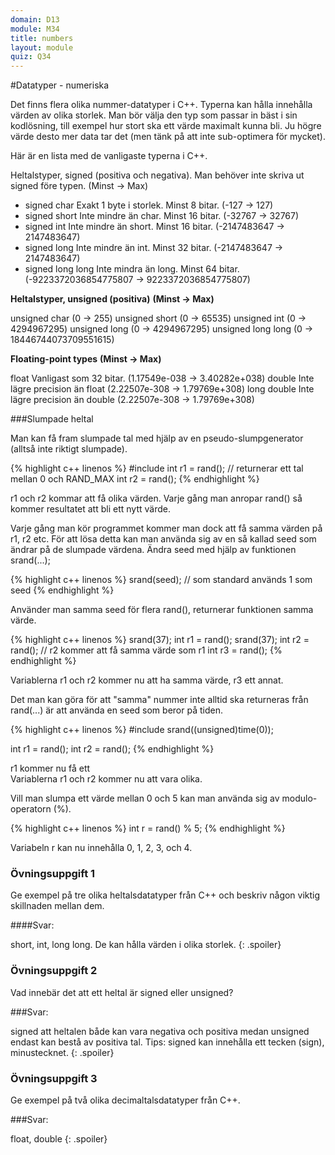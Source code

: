 ```yaml
---
domain: D13
module: M34
title: numbers
layout: module
quiz: Q34
---
```


#Datatyper - numeriska

Det finns flera olika nummer-datatyper i C++.
Typerna kan hålla innehålla värden av olika storlek.
Man bör välja den typ som passar in bäst i sin kodlösning, till exempel hur stort ska ett värde maximalt kunna bli.
Ju högre värde desto mer data tar det (men tänk på att inte sub-optimera för mycket).

Här är en lista med de vanligaste typerna i C++.

Heltalstyper, signed (positiva och negativa).
Man behöver inte skriva ut signed före typen.                (Minst                     -> Max)

- signed char            Exakt 1 byte i storlek. Minst 8 bitar.    (-127                     -> 127)
- signed short        Inte mindre än char. Minst 16 bitar.    (-32767                 -> 32767)
- signed int            Inte mindre än short. Minst 16 bitar.    (-2147483647             -> 2147483647)
- signed long            Inte mindre än int. Minst 32 bitar.        (-2147483647             -> 2147483647)
- signed long long    Inte mindra än long. Minst 64 bitar.     (-9223372036854775807     -> 9223372036854775807)

__Heltalstyper, unsigned (positiva)__    __(Minst     -> Max)__

unsigned char                                (0         -> 255)
unsigned short                                (0         -> 65535)
unsigned int                                (0         -> 4294967295)
unsigned long                                (0         -> 4294967295)
unsigned long long                            (0         -> 18446744073709551615)

__Floating-point types__                        __(Minst             -> Max)__

float                Vanligast som 32 bitar.            (1.17549e-038     -> 3.40282e+038)
double                Inte lägre precision än float    (2.22507e-308     -> 1.79769e+308)
long double            Inte lägre precision än double    (2.22507e-308     -> 1.79769e+308)


###Slumpade heltal

Man kan få fram slumpade tal med hjälp av en pseudo-slumpgenerator (alltså inte riktigt slumpade).

{% highlight c++ linenos %}
#include <cstdlib>
int r1 = rand(); // returnerar ett tal mellan 0 och RAND_MAX
int r2 = rand();
{% endhighlight %}

r1 och r2 kommar att få olika värden. Varje gång man anropar rand() så kommer resultatet att bli ett nytt värde.

Varje gång man kör programmet kommer man dock att få samma värden på r1, r2 etc.
För att lösa detta kan man använda sig av en så kallad seed som ändrar på de slumpade värdena.
Ändra seed med hjälp av funktionen srand(...);

{% highlight c++ linenos %}
srand(seed); // som standard används 1 som seed
{% endhighlight %}

Använder man samma seed för flera rand(), returnerar funktionen samma värde.

{% highlight c++ linenos %}
srand(37);
int r1 = rand();
srand(37);
int r2 = rand(); // r2 kommer att få samma värde som r1
int r3 = rand();
{% endhighlight %}

Variablerna r1 och r2 kommer nu att ha samma värde, r3 ett annat.


Det man kan göra för att "samma" nummer inte alltid ska returneras från rand(...) är att använda en seed som beror på tiden.

{% highlight c++ linenos %}
#include <ctime>
srand((unsigned)time(0));
	
int r1 = rand();
int r2 = rand();
{% endhighlight %}

r1 kommer nu få ett 	
Variablerna r1 och r2 kommer nu att vara olika.


Vill man slumpa ett värde mellan 0 och 5 kan man använda sig av modulo-operatorn (%).

{% highlight c++ linenos %}
int r = rand() % 5;
{% endhighlight %}

Variabeln r kan nu innehålla 0, 1, 2, 3, och 4.

### Övningsuppgift 1

Ge exempel på tre olika heltalsdatatyper från C++ och beskriv någon viktig skillnaden mellan dem.

####Svar: 

short, int, long long.
De kan hålla värden i olika storlek.
{: .spoiler}

### Övningsuppgift 2

Vad innebär det att ett heltal är signed eller unsigned?

###Svar: 

signed att heltalen både kan vara negativa och positiva medan unsigned endast kan bestå av positiva tal.
Tips: signed kan innehålla ett tecken (sign), minustecknet.
{: .spoiler}

### Övningsuppgift 3

Ge exempel på två olika decimaltalsdatatyper från C++.

###Svar: 

float, double
{: .spoiler}
